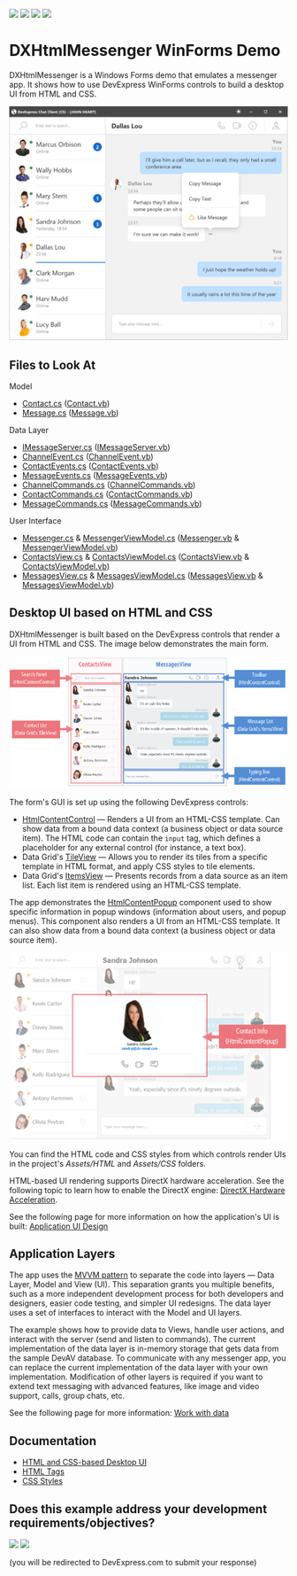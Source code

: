 <!-- default badges list -->
![](https://img.shields.io/endpoint?url=https://codecentral.devexpress.com/api/v1/VersionRange/392300361/21.2.3%2B)
[![](https://img.shields.io/badge/Open_in_DevExpress_Support_Center-FF7200?style=flat-square&logo=DevExpress&logoColor=white)](https://supportcenter.devexpress.com/ticket/details/T1024676)
[![](https://img.shields.io/badge/📖_How_to_use_DevExpress_Examples-e9f6fc?style=flat-square)](https://docs.devexpress.com/GeneralInformation/403183)
[![](https://img.shields.io/badge/💬_Leave_Feedback-feecdd?style=flat-square)](#does-this-example-address-your-development-requirementsobjectives)
<!-- default badges end -->

# DXHtmlMessenger WinForms Demo

DXHtmlMessenger is a Windows Forms demo that emulates a messenger app. It shows how to use DevExpress WinForms controls to build a desktop UI from HTML and CSS.

![overview.png](./Docs/Images/dxhtmlmessenger.png)

<!-- default file list --> 
## Files to Look At

Model
* [Contact.cs](./Docs/CS/Model/Contact.cs) ([Contact.vb](./Docs/VB/Model/Contact.vb))
* [Message.cs](./Docs/CS/Model/Message.cs) ([Message.vb](./Docs/VB/Model/Message.vb))

Data Layer
* [IMessageServer.cs](./Docs/CS/Data/IMessageServer.cs) ([IMessageServer.vb](./Docs/VB/Data/IMessageServer.vb))
* [ChannelEvent.cs](./Docs/CS/Data/Events/ChannelEvent.cs) ([ChannelEvent.vb](./Docs/VB/Data/Events/ChannelEvent.vb))
* [ContactEvents.cs](./Docs/CS/Data/Events/ContactEvents.cs) ([ContactEvents.vb](./Docs/VB/Data/Events/ContactEvents.vb))
* [MessageEvents.cs](./Docs/CS/Data/Events/MessageEvents.cs) ([MessageEvents.vb](./Docs/VB/Data/Events/MessageEvents.vb))
* [ChannelCommands.cs](./Docs/CS/Data/Commands/ChannelCommands.cs) ([ChannelCommands.vb](./Docs/VB/Data/Commands/ChannelCommands.vb))
* [ContactCommands.cs](./Docs/CS/Data/Commands/ContactCommands.cs) ([ContactCommands.vb](./Docs/VB/Data/Commands/ContactCommands.vb))
* [MessageCommands.cs](./Docs/CS/Data/Commands/MessageCommands.cs) ([MessageCommands.vb](./Docs/VB/Data/Commands/MessageCommands.vb))

User Interface
* [Messenger.cs](./CS/Messenger.cs) & [MessengerViewModel.cs](./CS/ViewModels/MessengerViewModel.cs) ([Messenger.vb](./VB/Messenger.vb) & [MessengerViewModel.vb](./VB/ViewModels/MessengerViewModel.vb))
* [ContactsView.cs](./CS/Views/ContactsView.cs) & [ContactsViewModel.cs](./CS/ViewModels/ContactsViewModel.cs) ([ContactsView.vb](./VB/Views/ContactsView.vb) & [ContactsViewModel.vb](./VB/ViewModels/ContactsViewModel.vb))
* [MessagesView.cs](./CS/Views/MessagesView.cs) & [MessagesViewModel.cs](./CS/ViewModels/MessagesViewModel.cs) ([MessagesView.vb](./VB/Views/MessagesView.vb) & [MessagesViewModel.vb](./VB/ViewModels/MessagesViewModel.vb))

<!-- default file list end -->



## Desktop UI based on HTML and CSS

DXHtmlMessenger is built based on the DevExpress controls that render a UI from HTML and CSS. The image below demonstrates the main form.

![main form parts](./Docs/Images/dxhtmlmessenger-s.png)

The form's GUI is set up using the following DevExpress controls:

- [HtmlContentControl](https://docs.devexpress.com/WindowsForms/DevExpress.XtraEditors.HtmlContentControl) — Renders a UI from an HTML-CSS template. Can show data from a bound data context (a business object or data source item). The HTML code can contain the `input` tag, which defines a placeholder for any external control (for instance, a text box). 
- Data Grid's [TileView](https://docs.devexpress.com/WindowsForms/114728/controls-and-libraries/data-grid/views/tile-view) — Allows you to render its tiles from a specific template in HTML format, and apply CSS styles to tile elements.
- Data Grid's [ItemsView](https://docs.devexpress.com/WindowsForms/DevExpress.XtraGrid.Views.Items.ItemsView) — Presents records from a data source as an item list. Each list item is rendered using an HTML-CSS template.

The app demonstrates the [HtmlContentPopup](https://docs.devexpress.com/WindowsForms/DevExpress.XtraEditors.HtmlContentPopup) component used to show specific information in popup windows (information about users, and popup menus). This component also renders a UI from an HTML-CSS template. It can also show data from a bound data context (a business object or data source item).

![popup-window](./Docs/Images/dxhtmlmessenger-popup-s.png)

You can find the HTML code and CSS styles from which controls render UIs in the project's _Assets/HTML_ and _Assets/CSS_ folders.

HTML-based UI rendering supports DirectX hardware acceleration. See the following topic to learn how to enable the DirectX engine: [DirectX Hardware Acceleration](https://docs.devexpress.com/WindowsForms/119441/common-features/graphics-performance-and-high-dpi/directx-hardware-acceleration).

See the following page for more information on how the application's UI is built: [Application UI Design](./Docs/ApplicationPartsDesign.md)


## Application Layers   
The app uses the [MVVM pattern](https://docs.devexpress.com/WindowsForms/113955/build-an-application/winforms-mvvm) to separate the code into layers — Data Layer, Model and View (UI). This separation grants you multiple benefits, such as a more independent development process for both developers and designers, easier code testing, and simpler UI redesigns. The data layer uses a set of interfaces to interact with the Model and UI layers.
  
The example shows how to provide data to Views, handle user actions, and interact with the server (send and listen to commands). The current implementation of the data layer is in-memory storage that gets data from the sample DevAV database. 
To communicate with any messenger app, you can replace the current implementation of the data layer with your own implementation. Modification of other layers is required if you want to extend text messaging with advanced features, like image and video support, calls, group chats, etc.
  
See the following page for more information: [Work with data](./Docs/HowItWorksWithData.md)

## Documentation

- [HTML and CSS-based Desktop UI](https://docs.devexpress.com/WindowsForms/403397/common-features/html-css-based-desktop-ui)
- [HTML Tags](https://docs.devexpress.com/WindowsForms/403398/common-features/html-css-based-desktop-ui/html-tags?v=21.2)
- [CSS Styles](https://docs.devexpress.com/WindowsForms/403399/common-features/html-css-based-desktop-ui/css-styles?v=21.2)
<!-- feedback -->
## Does this example address your development requirements/objectives?

[<img src="https://www.devexpress.com/support/examples/i/yes-button.svg"/>](https://www.devexpress.com/support/examples/survey.xml?utm_source=github&utm_campaign=winforms-html-css-ui-dxhtmlmessenger&~~~was_helpful=yes) [<img src="https://www.devexpress.com/support/examples/i/no-button.svg"/>](https://www.devexpress.com/support/examples/survey.xml?utm_source=github&utm_campaign=winforms-html-css-ui-dxhtmlmessenger&~~~was_helpful=no)

(you will be redirected to DevExpress.com to submit your response)
<!-- feedback end -->
